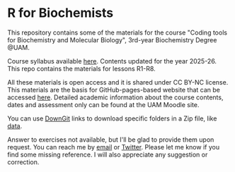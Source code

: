 # R for Biochemists
This repository contains some of the materials for the course "Coding tools for Biochemistry and Molecular Biology", 3rd-year Biochemistry Degree @UAM. 

Course syllabus available [here](2025_18245_es.pdf). Contents updated for the year 2025-26. This repo contains the materials for lessons R1-R8.

All these materials is open access and it is shared under CC BY-NC license. This materials are the basis for GitHub-pages-based website that can be accessed [here](https://r4biochemists.github.io/). Detailed academic information about the course contents, dates and assessment only can be found at the UAM Moodle site.

You can use [DownGit](https://yehonal.github.io/DownGit/#/home) links to download specific folders in a Zip file, like [data](https://minhaskamal.github.io/DownGit/#/home?url=https://github.com/r4biochemists/r4biochemists.github.io/tree/main/data).

Answer to exercises not available, but I'll be glad to provide them upon request. 
You can reach me by [email](mailto::modesto.redrejo@uam.es) or [Twitter](https://twitter.com/mredrejo "Twitter"). Please let me know if you find some missing reference. I will also appreciate any suggestion or correction.

